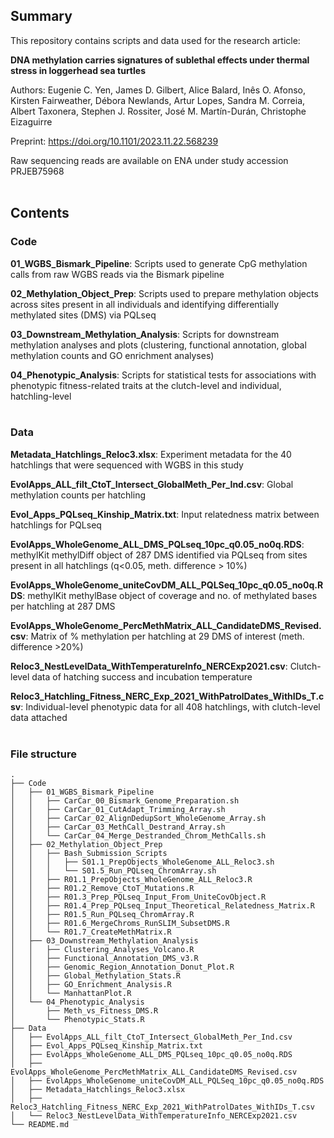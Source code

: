## Summary

This repository contains scripts and data used for the research article: 

**DNA methylation carries signatures of sublethal effects under thermal stress in loggerhead sea turtles**

Authors: Eugenie C. Yen, James D. Gilbert, Alice Balard, Inês O. Afonso, Kirsten Fairweather, Débora Newlands, Artur Lopes, Sandra M. Correia, Albert Taxonera, Stephen J. Rossiter, José M. Martín-Durán, Christophe Eizaguirre

Preprint: https://doi.org/10.1101/2023.11.22.568239

Raw sequencing reads are available on ENA under study accession PRJEB75968
<br/><br/>
## Contents

### Code

**01_WGBS_Bismark_Pipeline**: Scripts used to generate CpG methylation calls from raw WGBS reads via the Bismark pipeline

**02_Methylation_Object_Prep**: Scripts used to prepare methylation objects across sites present in all individuals and identifying differentially methylated sites (DMS) via PQLseq

**03_Downstream_Methylation_Analysis**: Scripts for downstream methylation analyses and plots (clustering, functional annotation, global methylation counts and GO enrichment analyses)

**04_Phenotypic_Analysis**: Scripts for statistical tests for associations with phenotypic fitness-related traits at the clutch-level and individual, hatchling-level
<br/><br/>
### Data

**Metadata_Hatchlings_Reloc3.xlsx**: Experiment metadata for the 40 hatchlings that were sequenced with WGBS in this study

**EvolApps_ALL_filt_CtoT_Intersect_GlobalMeth_Per_Ind.csv**: Global methylation counts per hatchling

**Evol_Apps_PQLseq_Kinship_Matrix.txt**: Input relatedness matrix between hatchlings for PQLseq

**EvolApps_WholeGenome_ALL_DMS_PQLseq_10pc_q0.05_no0q.RDS**: methylKit methylDiff object of 287 DMS identified via PQLseq from sites present in all hatchlings (q<0.05, meth. difference > 10%)

**EvolApps_WholeGenome_uniteCovDM_ALL_PQLSeq_10pc_q0.05_no0q.RDS**: methylKit methylBase object of coverage and no. of methylated bases per hatchling at 287 DMS

**EvolApps_WholeGenome_PercMethMatrix_ALL_CandidateDMS_Revised.csv**: Matrix of % methylation per hatchling at 29 DMS of interest (meth. difference >20%)

**Reloc3_NestLevelData_WithTemperatureInfo_NERCExp2021.csv**: Clutch-level data of hatching success and incubation temperature

**Reloc3_Hatchling_Fitness_NERC_Exp_2021_WithPatrolDates_WithIDs_T.csv**: Individual-level phenotypic data for all 408 hatchlings, with clutch-level data attached
<br/><br/>
### File structure

```
.
├── Code
│   ├── 01_WGBS_Bismark_Pipeline
│   │   ├── CarCar_00_Bismark_Genome_Preparation.sh
│   │   ├── CarCar_01_CutAdapt_Trimming_Array.sh
│   │   ├── CarCar_02_AlignDedupSort_WholeGenome_Array.sh
│   │   ├── CarCar_03_MethCall_Destrand_Array.sh
│   │   └── CarCar_04_Merge_Destranded_Chrom_MethCalls.sh
│   ├── 02_Methylation_Object_Prep
│   │   ├── Bash_Submission_Scripts
│   │   │   ├── S01.1_PrepObjects_WholeGenome_ALL_Reloc3.sh
│   │   │   └── S01.5_Run_PQLseq_ChromArray.sh
│   │   ├── R01.1_PrepObjects_WholeGenome_ALL_Reloc3.R
│   │   ├── R01.2_Remove_CtoT_Mutations.R
│   │   ├── R01.3_Prep_PQLseq_Input_From_UniteCovObject.R
│   │   ├── R01.4_Prep_PQLseq_Input_Theoretical_Relatedness_Matrix.R
│   │   ├── R01.5_Run_PQLseq_ChromArray.R
│   │   ├── R01.6_MergeChroms_RunSLIM_SubsetDMS.R
│   │   └── R01.7_CreateMethMatrix.R
│   ├── 03_Downstream_Methylation_Analysis
│   │   ├── Clustering_Analyses_Volcano.R
│   │   ├── Functional_Annotation_DMS_v3.R
│   │   ├── Genomic_Region_Annotation_Donut_Plot.R
│   │   ├── Global_Methylation_Stats.R
│   │   ├── GO_Enrichment_Analysis.R
│   │   └── ManhattanPlot.R
│   └── 04_Phenotypic_Analysis
│       ├── Meth_vs_Fitness_DMS.R
│       └── Phenotypic_Stats.R
├── Data
│   ├── EvolApps_ALL_filt_CtoT_Intersect_GlobalMeth_Per_Ind.csv
│   ├── Evol_Apps_PQLseq_Kinship_Matrix.txt
│   ├── EvolApps_WholeGenome_ALL_DMS_PQLseq_10pc_q0.05_no0q.RDS
│   ├── EvolApps_WholeGenome_PercMethMatrix_ALL_CandidateDMS_Revised.csv
│   ├── EvolApps_WholeGenome_uniteCovDM_ALL_PQLSeq_10pc_q0.05_no0q.RDS
│   ├── Metadata_Hatchlings_Reloc3.xlsx
│   ├── Reloc3_Hatchling_Fitness_NERC_Exp_2021_WithPatrolDates_WithIDs_T.csv
│   └── Reloc3_NestLevelData_WithTemperatureInfo_NERCExp2021.csv
└── README.md
```



